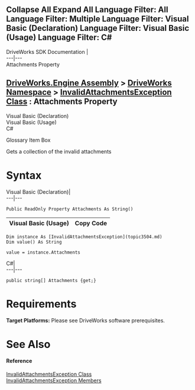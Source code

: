 Collapse All Expand All Language Filter: All  Language Filter: Multiple  Language Filter: Visual Basic (Declaration) Language Filter: Visual Basic (Usage) Language Filter: C#  
---  
DriveWorks SDK Documentation  |   
---|---  
Attachments Property   
  
[DriveWorks.Engine Assembly](topic2156.md) > [DriveWorks Namespace](topic2159.md) > [InvalidAttachmentsException Class](topic3504.md) : Attachments Property  
---  
  
Visual Basic (Declaration)    
Visual Basic (Usage)    
C# 

Glossary Item Box

Gets a collection of the invalid attachments 

# Syntax

Visual Basic (Declaration)|   
---|---  
      
    
    Public ReadOnly Property Attachments As String()  
  
Visual Basic (Usage)| Copy Code  
---|---  
      
    
    Dim instance As [InvalidAttachmentsException](topic3504.md)
    Dim value() As String
     
    value = instance.Attachments  
  
C#|   
---|---  
      
    
    public string[] Attachments {get;}  
  
# Requirements

**Target Platforms:** Please see DriveWorks software prerequisites.

# See Also

#### Reference

[InvalidAttachmentsException Class](topic3504.md)   
[InvalidAttachmentsException Members](topic3505.md)


